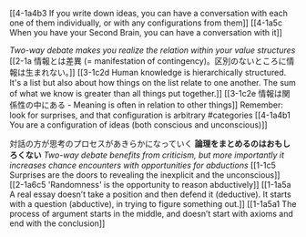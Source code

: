 [[4-1a4b3 If you write down ideas, you can have a conversation with each one of them individually, or with any configurations from them]]
[[4-1a5c When you have your Second Brain, you can have a conversation with it]]

*Two-way debate makes you realize the relation within your value structures*
	[[2-1a 情報とは差異 (= manifestation of contingency)。区別のないところに情報は生まれない。]]
		[[3-1c2d Human knowledge is hierarchically structured. It's a list but also about how things on the list relate to one another. The sum of what we know is greater than all things put together.]]
			[[3-1c2e 情報は関係性の中にある - Meaning is often in relation to other things]]
				Remember: look for surprises, and that configuration is arbitrary #categories 
					[[4-1a4b1 You are a configuration of ideas (both conscious and unconscious)]]

対話の方が思考のプロセスがあきらかになっていく
	**論理をまとめるのはおもしろくない**
		*Two-way debate benefits from criticism, but more importantly it increases chance encounters with opportunities for abductions*
			[[1-1c5 Surprises are the doors to revealing the inexplicit and the unconscious]]
			[[2-1a6c5 'Randomness' is the opportunity to reason abductively]]
		[[1-1a5a A real essay doesn’t take a position and then defend it (deductive). It starts with a question (abductive), in trying to figure something out.]]
			[[1-1a5a1 The process of argument starts in the middle, and doesn’t start with axioms and end with the conclusion]]